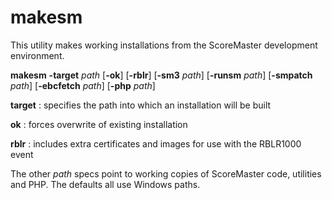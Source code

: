 # makesm

This utility makes working installations from the ScoreMaster development environment.

**makesm** **-target** *path* [**-ok**] [**-rblr**] [**-sm3** *path*] [**-runsm** *path*] [**-smpatch** *path*] [**-ebcfetch** *path*] [**-php** *path*]

**target**
: specifies the path into which an installation will be built

**ok**
: forces overwrite of existing installation

**rblr**
: includes extra certificates and images for use with the RBLR1000 event

The other *path* specs point to working copies of ScoreMaster code, utilities and PHP. The defaults all use Windows paths.

